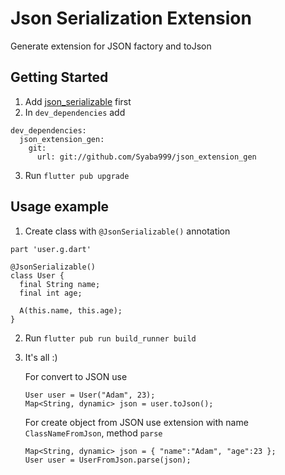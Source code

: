# Json Serialization Extension

Generate extension for JSON factory and toJson

## Getting Started

1. Add <a href="https://pub.dev/packages/json_serializable">json_serializable</a> first
2. In `dev_dependencies` add
```
dev_dependencies:
  json_extension_gen:
    git:
      url: git://github.com/Syaba999/json_extension_gen
```
3. Run `flutter pub upgrade`

## Usage example

1. Create class with `@JsonSerializable()` annotation
```
part 'user.g.dart'

@JsonSerializable()
class User {
  final String name;
  final int age;
  
  A(this.name, this.age);
}
```
2. Run `flutter pub run build_runner build`

3. It's all :)

   For convert to JSON use
   ```
   User user = User("Adam", 23);
   Map<String, dynamic> json = user.toJson();
   ```
   For create object from JSON use extension with name `ClassNameFromJson`, method `parse`
   ```
   Map<String, dynamic> json = { "name":"Adam", "age":23 };
   User user = UserFromJson.parse(json);
   ```
